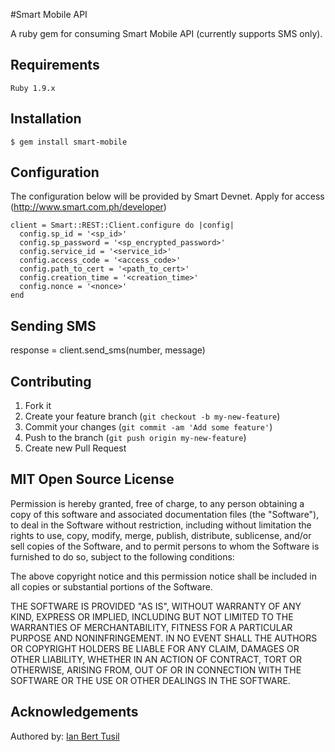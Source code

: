 #Smart Mobile API

A ruby gem for consuming Smart Mobile API (currently supports SMS only).

## Requirements

    Ruby 1.9.x

## Installation

    $ gem install smart-mobile

## Configuration
The configuration below will be provided by Smart Devnet. Apply for access (http://www.smart.com.ph/developer)
  
    client = Smart::REST::Client.configure do |config|
      config.sp_id = '<sp_id>'
      config.sp_password = '<sp_encrypted_password>'
      config.service_id = '<service_id>'
      config.access_code = '<access_code>'
      config.path_to_cert = '<path_to_cert>'
      config.creation_time = '<creation_time>'
      config.nonce = '<nonce>'
    end

## Sending SMS

  response = client.send_sms(number, message)
  
## Contributing

1. Fork it
2. Create your feature branch (`git checkout -b my-new-feature`)
3. Commit your changes (`git commit -am 'Add some feature'`)
4. Push to the branch (`git push origin my-new-feature`)
5. Create new Pull Request

## MIT Open Source License

Permission is hereby granted, free of charge, to any person obtaining a copy of this software and associated documentation files (the "Software"), to deal in the Software without restriction, including without limitation the rights to use, copy, modify, merge, publish, distribute, sublicense, and/or sell copies of the Software, and to permit persons to whom the Software is furnished to do so, subject to the following conditions:

The above copyright notice and this permission notice shall be included in all copies or substantial portions of the Software.

THE SOFTWARE IS PROVIDED "AS IS", WITHOUT WARRANTY OF ANY KIND, EXPRESS OR IMPLIED, INCLUDING BUT NOT LIMITED TO THE WARRANTIES OF MERCHANTABILITY, FITNESS FOR A PARTICULAR PURPOSE AND NONINFRINGEMENT. IN NO EVENT SHALL THE AUTHORS OR COPYRIGHT HOLDERS BE LIABLE FOR ANY CLAIM, DAMAGES OR OTHER LIABILITY, WHETHER IN AN ACTION OF CONTRACT, TORT OR OTHERWISE, ARISING FROM, OUT OF OR IN CONNECTION WITH THE SOFTWARE OR THE USE OR OTHER DEALINGS IN THE SOFTWARE.

## Acknowledgements

Authored by: <a href="http://iantusil.com" target="_blank">Ian Bert Tusil</a>